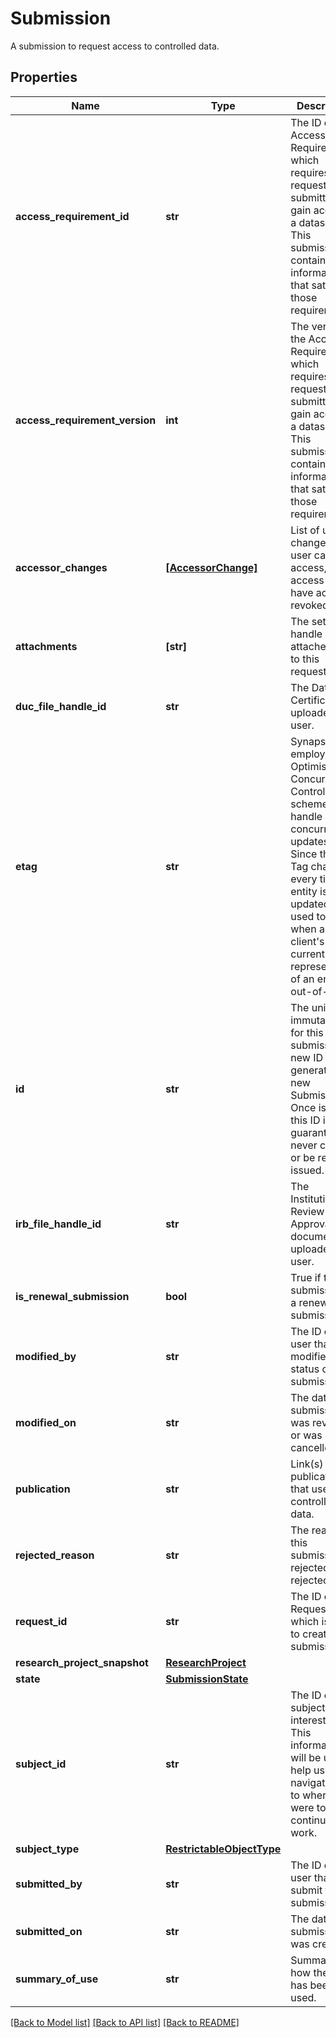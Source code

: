 # Submission

A submission to request access to controlled data.
## Properties
Name | Type | Description | Notes
------------ | ------------- | ------------- | -------------
**access_requirement_id** | **str** | The ID of the Access Requirement which requires a request to be submitted to gain access to a dataset. This submission contains information that satisfies those requirements. | [optional] 
**access_requirement_version** | **int** | The version of the Access Requirement which requires a request to be submitted to gain access to a dataset. This submission contains information that satisfies those requirements. | [optional] 
**accessor_changes** | [**[AccessorChange]**](AccessorChange.md) | List of user changes. A user can gain access, renew access or have access revoked. | [optional] 
**attachments** | **[str]** | The set of file handle ID of attached files to this request. | [optional] 
**duc_file_handle_id** | **str** | The Data Use Certificate uploaded by user. | [optional] 
**etag** | **str** | Synapse employs an Optimistic Concurrency Control (OCC) scheme to handle concurrent updates. Since the E-Tag changes every time an entity is updated it is used to detect when a client&#39;s current representation of an entity is out-of-date.  | [optional] 
**id** | **str** | The unique immutable ID for this submission. A new ID will be generated for new Submission. Once issued, this ID is guaranteed to never change or be re-issued. | [optional] 
**irb_file_handle_id** | **str** | The Institutional Review Board Approval document uploaded by user. | [optional] 
**is_renewal_submission** | **bool** | True if this submission is a renewal submission. | [optional] 
**modified_by** | **str** | The ID of the user that last modified the status of this submission. | [optional] 
**modified_on** | **str** | The date this submission was reviewed or was cancelled. | [optional] 
**publication** | **str** | Link(s) to publication that used the controlled data. | [optional] 
**rejected_reason** | **str** | The reason this submission is rejected, if it&#39;s rejected.  | [optional] 
**request_id** | **str** | The ID of the Request which is used to create this submission. | [optional] 
**research_project_snapshot** | [**ResearchProject**](ResearchProject.md) |  | [optional] 
**state** | [**SubmissionState**](SubmissionState.md) |  | [optional] 
**subject_id** | **str** | The ID of the subject user interested in. This information will be used to help user navigate back to where they were to continue their work. | [optional] 
**subject_type** | [**RestrictableObjectType**](RestrictableObjectType.md) |  | [optional] 
**submitted_by** | **str** | The ID of the user that submit this submission. | [optional] 
**submitted_on** | **str** | The date this submission was created. | [optional] 
**summary_of_use** | **str** | Summary of how the data has been used. | [optional] 

[[Back to Model list]](../README.md#documentation-for-models) [[Back to API list]](../README.md#documentation-for-api-endpoints) [[Back to README]](../README.md)


